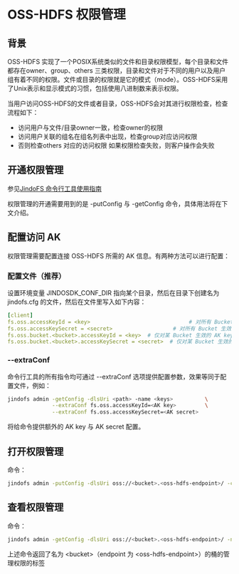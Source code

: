 # OSS-HDFS 权限管理
## 背景
OSS-HDFS 实现了一个POSIX系统类似的文件和目录权限模型，每个目录和文件都存在owner、group、others 三类权限，目录和文件对于不同的用户以及用户组有着不同的权限。文件或目录的权限就是它的模式（mode）。OSS-HDFS采用了Unix表示和显示模式的习惯，包括使用八进制数来表示权限。

当用户访问OSS-HDFS的文件或者目录，OSS-HDFS会对其进行权限检查，检查流程如下：
- 访问用户与文件/目录owner一致，检查owner的权限
- 访问用户关联的组名在组名列表中出现，检查group对应访问权限
- 否则检查others 对应的访问权限
如果权限检查失败，则客户操作会失败

## 开通权限管理

参见[JindoFS 命令行工具使用指南](./jindofs_client_tools.md)

权限管理的开通需要用到的是 -putConfig 与 -getConfig 命令，具体用法将在下文介绍。
## 配置访问 AK
权限管理需要配置连接 OSS-HDFS 所需的 AK 信息。有两种方法可以进行配置：

### 配置文件（推荐）
设置环境变量 JINDOSDK_CONF_DIR 指向某个目录，然后在目录下创建名为 jindofs.cfg 的文件，然后在文件里写入如下内容：
```yaml
[client]
fs.oss.accessKeyId = <key>                               # 对所有 Bucket 生效的默认 AK key
fs.oss.accessKeySecret = <secret>                   # 对所有 Bucket 生效的默认 AK secret
fs.oss.bucket.<bucket>.accessKeyId = <key>  # 仅对某 Bucket 生效的 AK key，优先级高于默认
fs.oss.bucket.<bucket>.accessKeySecret = <secret>  # 仅对某 Bucket 生效的 AK secret
```
### --extraConf
命令行工具的所有指令均可通过 --extraConf 选项提供配置参数，效果等同于配置文件，例如：
```bash
jindofs admin -getConfig -dlsUri <path> -name <keys>          \
              --extraConf fs.oss.accessKeyId=<AK key>         \
              --extraConf fs.oss.accessKeySecret=<AK secret>
```
将给命令提供额外的 AK key 与 AK secret 配置。
## 打开权限管理
命令：
```bash
jindofs admin -putConfig -dlsUri oss://<bucket>.<oss-hdfs-endpoint>/ -conf namespace.permissions.enabled=true
```


## 查看权限管理
命令：
```bash
jindofs admin -getConfig -dlsUri oss://<bucket>.<oss-hdfs-endpoint>/ -name namespace.permissions.enabled
```
上述命令返回了名为 \<bucket\>（endpoint 为 \<oss-hdfs-endpoint\>）的桶的管理权限的标签
